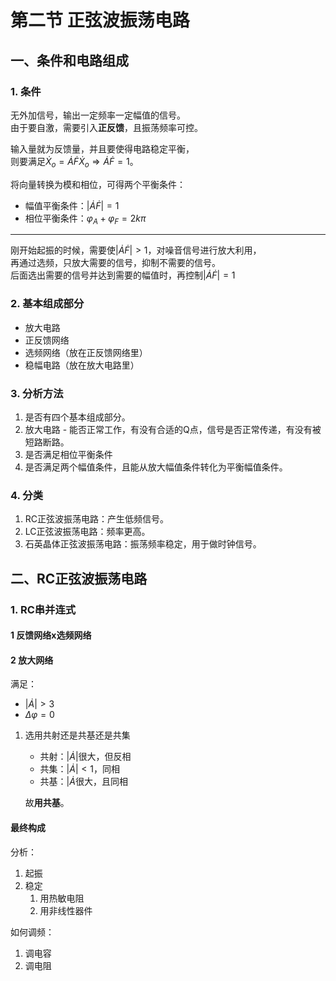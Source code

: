 # 第二节 正弦波振荡电路

## 一、条件和电路组成

### 1. 条件

无外加信号，输出一定频率一定幅值的信号。  
由于要自激，需要引入**正反馈**，且振荡频率可控。

输入量就为反馈量，并且要使得电路稳定平衡，  
则要满足$\dot X_o=\dot A\dot F\dot X_o\Rightarrow \dot A \dot F =1$。

将向量转换为模和相位，可得两个平衡条件：

* 幅值平衡条件：$|\dot A \dot F|=1$
* 相位平衡条件：$\varphi_A+\varphi_F=2k\pi$

---

刚开始起振的时候，需要使$|\dot A\dot F|>1$，对噪音信号进行放大利用，  
再通过选频，只放大需要的信号，抑制不需要的信号。    
后面选出需要的信号并达到需要的幅值时，再控制$|\dot A\dot F|=1$

### 2. 基本组成部分

* 放大电路
* 正反馈网络  
* 选频网络（放在正反馈网络里）
* 稳幅电路（放在放大电路里）

### 3. 分析方法

1. 是否有四个基本组成部分。
2. 放大电路 - 能否正常工作，有没有合适的Q点，信号是否正常传递，有没有被短路断路。
3. 是否满足相位平衡条件
4. 是否满足两个幅值条件，且能从放大幅值条件转化为平衡幅值条件。

### 4. 分类

1. RC正弦波振荡电路：产生低频信号。
2. LC正弦波振荡电路：频率更高。
3. 石英晶体正弦波振荡电路：振荡频率稳定，用于做时钟信号。

## 二、RC正弦波振荡电路

### 1. RC串并连式

#### 1 反馈网络x选频网络  

#### 2 放大网络

满足：

* $|\dot A|>3$
* $\Delta\varphi=0$

1. 选用共射还是共基还是共集
   * 共射：$|\dot A|$很大，但反相
   * 共集：$|\dot A|<1$，同相
   * 共基：$|\dot A$很大，且同相

   故**用共基**。

#### 最终构成

分析：

1. 起振
2. 稳定
   1. 用热敏电阻
   2. 用非线性器件

如何调频：

1. 调电容
2. 调电阻